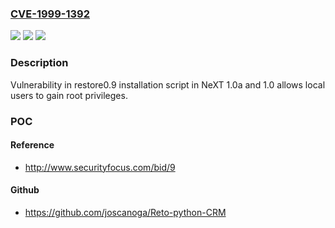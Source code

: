 ### [CVE-1999-1392](https://cve.mitre.org/cgi-bin/cvename.cgi?name=CVE-1999-1392)
![](https://img.shields.io/static/v1?label=Product&message=n%2Fa&color=blue)
![](https://img.shields.io/static/v1?label=Version&message=n%2Fa&color=blue)
![](https://img.shields.io/static/v1?label=Vulnerability&message=n%2Fa&color=brighgreen)

### Description

Vulnerability in restore0.9 installation script in NeXT 1.0a and 1.0 allows local users to gain root privileges.

### POC

#### Reference
- http://www.securityfocus.com/bid/9

#### Github
- https://github.com/joscanoga/Reto-python-CRM

